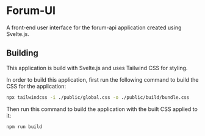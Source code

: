# Forum-UI

A front-end user interface for the forum-api application created using Svelte.js.

## Building

This application is build with Svelte.js and uses Tailwind CSS for styling.

In order to build this application, first run the following command to build the CSS for the application:

```bash
npx tailwindcss -i ./public/global.css -o ./public/build/bundle.css
```

Then run this command to build the application with the built CSS applied to it:

```bash
npm run build
```

